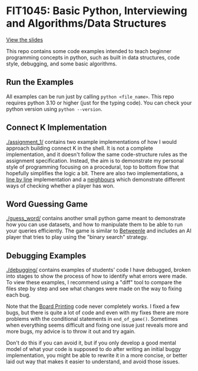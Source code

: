 # FIT1045: Basic Python, Interviewing and Algorithms/Data Structures

[View the slides](https://www.canva.com/design/DAFg1vJXg7s/6-0FxSWMXRa86JW2km5cuA/view?utm_content=DAFg1vJXg7s&utm_campaign=designshare&utm_medium=link&utm_source=publishsharelink)

This repo contains some code examples intended to teach beginner programming concepts in python, such as built in data structures, code style, debugging, and some basic algorithms.

## Run the Examples

All examples can be run just by calling `python <file_name>`. This repo requires python 3.10 or higher (just for the typing code). You can check your python version using `python --version`.

## Connect K Implementation

[./assignment_1/](./assignment_1/) contains two example implementations of how I would approach building connect K in the shell. It is not a complete implementation, and it doesn't follow the same code-structure rules as the assignment specification. Instead, the aim is to demonstrate my personal style of programming focusing on a procedural, top to bottom flow that hopefully simplifies the logic a bit. There are also two implementations, a [line by line](./assignment_1/line_by_line.py) implementation and a [neighbours](./assignment_1/neighbours.py) which demonstrate different ways of checking whether a player has won.

## Word Guessing Game

[./guess_word/](./guess_word/) contains another small python game meant to demonstrate how you can use datasets, and how to manipulate them to be able to run your queries efficiently. The game is similar to [Betweenle](https://betweenle.com/) and includes an AI player that tries to play using the "binary search" strategy.

## Debugging Examples

[./debugging/](./debugging/) contains examples of students' code I have debugged, broken into stages to show the process of how to identify what errors were made. To view these examples, I recommend using a "diff" tool to compare the files step by step and see what changes were made on the way to fixing each bug.

Note that the [Board Printing](./debugging/board_printing/) code never completely works. I fixed a few bugs, but there is quite a lot of code and even with my fixes there are more problems with the conditional statements in `end_of_game()`. Sometimes when everything seems difficult and fixing one issue just reveals more and more bugs, my advice is to throw it out and try again.

Don't do this if you can avoid it, but if you only develop a good mental model of what your code is supposed to do after writing an initial buggy implementation, you might be able to rewrite it in a more concise, or better laid out way that makes it easier to understand, and avoid those issues.